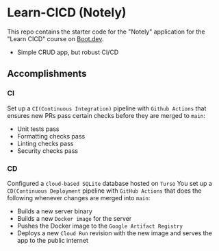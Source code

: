 # Learn-CICD (Notely)

This repo contains the starter code for the "Notely" application for the "Learn
CICD" course on [Boot.dev](https://boot.dev).

- Simple CRUD app, but robust CI/CD

## Accomplishments

### CI

Set up a `CI(Continuous Integration)` pipeline with `Github Actions` that
ensures new PRs pass certain checks before they are merged to `main`:

- Unit tests pass
- Formatting checks pass
- Linting checks pass
- Security checks pass

### CD

Configured a `cloud-based SQLite` database hosted on `Turso` You set up a
`CD(Continuous Deployment` pipeline with `GitHub Actions` that does the
following whenever changes are merged into `main`:

- Builds a new server binary
- Builds a new `Docker image` for the server
- Pushes the Docker image to the `Google Artifact Registry`
- Deploys a new `Cloud Run` revision with the new image and serves the app to
  the public internet
